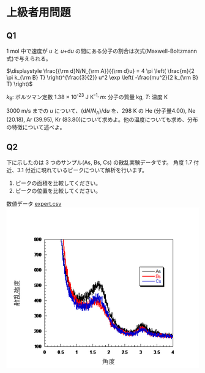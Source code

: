# 上級者用問題

## Q1

1 mol 中で速度が <em>u</em> と <em>u</em>+d<em>u</em> の間にある分子の割合は次式(Maxwell-Boltzmann式)で与えられる。

$\displaystyle \frac{{\rm d}N/N_{\rm A}}{{\rm d}u}  = 4 \pi \left( \frac{m}{2 \pi k_{\rm B} T} \right)^{\frac{3}{2}} u^2 \exp \left( -\frac{mu^2}{2 k_{\rm B} T} \right)$

<em>k</em><sub>B</sub>: ボルツマン定数 1.38 × 10<sup>-23</sup> J K<sup>-1, 
</sup><em>m</em>: 分子の質量 kg, 
<em>T</em>: 温度 K

3000 m/s までの <em>u</em> について、(d<em>N</em>/<em>N</em><sub>A</sub>)/d<em>u</em> を、298 K の He (分子量4.00), Ne (20.18), Ar (39.95), Kr (83.80)について求めよ。他の温度についても求め、分布の特徴について述べよ。

## Q2
下に示したのは 3 つのサンプル(As, Bs, Cs) の散乱実験データです。
角度 1.7 付近、3.1 付近に現れているピークについて解析を行います。
1) ピークの面積を比較してください。
2) ピークの位置を比較してください。

数値データ [expert.csv](expert.csv)
<img src=img/exp2.jpg  width="568">

